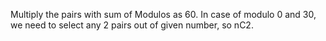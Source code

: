 Multiply the pairs with sum of Modulos as 60.
In case of modulo 0 and 30, we need to select any 2 pairs out of given number, so nC2.
